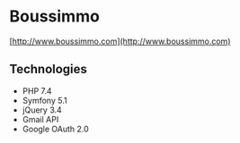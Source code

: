# Boussimmo

[http://www.boussimmo.com](http://www.boussimmo.com)

Technologies
------------

- PHP 7.4
- Symfony 5.1
- jQuery 3.4
- Gmail API
- Google OAuth 2.0
